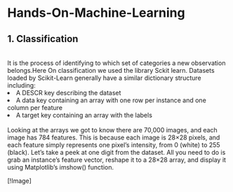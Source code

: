 # Hands-On-Machine-Learning
<h2> 1. Classification </h2> 
<br>  It is the process of identifying to which set of categories a new observation belongs.Here On classification we used the library Sckit learn.
Datasets loaded by Scikit-Learn generally have a similar dictionary structure including: 

<li>  A DESCR key describing the dataset </li>
<li>  A data key containing an array with one row per instance and one column per feature </li>
<li>  A target key containing an array with the labels </li>
<br>
Looking at the arrays we got to know there are 70,000 images, and each image has 784 features. This is because each image
is 28×28 pixels, and each feature simply represents one pixel’s intensity, from 0
(white) to 255 (black). Let’s take a peek at one digit from the dataset. All you need to
do is grab an instance’s feature vector, reshape it to a 28×28 array, and display it using
Matplotlib’s imshow() function.


[!Image]<img scr=https://res.cloudinary.com/adeshpokhrel/image/upload/v1621076062/1_v7nx5p.png></img>
